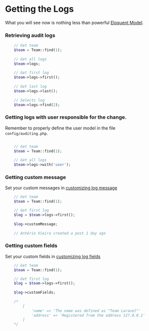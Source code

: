 # Getting the Logs

What you will see now is nothing less than powerful [Eloquent Model](https://laravel.com/docs/5.2/eloquent).

### Retrieving audit logs

```php
    // Get team
    $team = Team::find(1); 
    
    // Get all logs
    $team->logs; 
    
    // Get first log
    $team->logs->first(); 
    
    // Get last log
    $team->logs->last();  
    
    // Selects log
    $team->logs->find(2); 
```

### Getting logs with user responsible for the change.

Remember to properly define the user model in the file ``` config/auditing.php ```.

```php

    // Get team
    $team = Team::find(1); 
    
    // Get all logs
    $team->logs->with('user'); 
```

### Getting custom message

Set your custom messages in [customizing log message](/docs/{{version}}/customizing)

```php
    // Get team
    $team = Team::find(1); 

    // Get first log
    $log = $team->logs->first(); 
    
    $log->customMessage;
    
    // Antério Vieira created a post 1 day ago 
```

### Getting custom fields

Set your custom fields in [customizing log fields](/docs/{{version}}/customizing)

```php
    // Get team
    $team = Team::find(1); 

    // Get first log
    $log = $team->logs->first(); 
    
    $log->customFields;
    
    /* 
        [
            'name' => 'The name was defined as "Team Laravel"'
            'address' => 'Registered from the address 127.0.0.1'
        ]
    */
```

